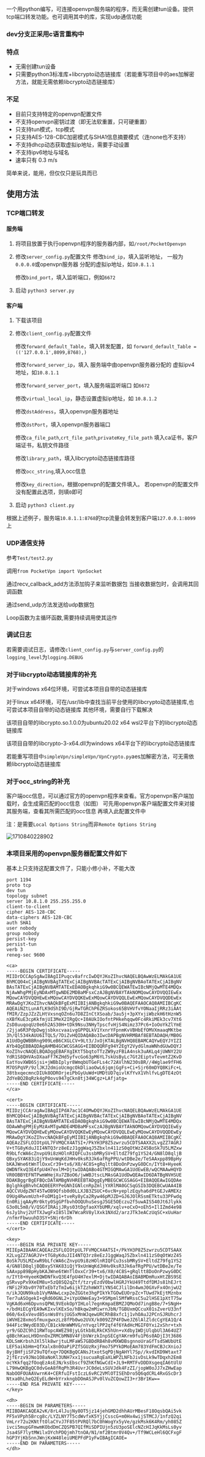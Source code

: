 一个用python编写，可连接openvpn服务端的程序，而无需创建tun设备。提供tcp端口转发功能。也可调用其中的库，实现udp通信功能

### dev分支正采用c语言重构中

### 特点

* 无需创建tun设备
* 只需要python3标准库+libcrypto动态链接库（若能重写项目中的aes加解密方法，就能无需依赖libcrypto动态链接库）

### 不足

* 目前只支持特定的openvpn配置文件
* 不支持openvpn密钥过渡（即无法软重置，只可硬重置）
* 只支持tun模式，tcp模式
* 只支持AES-128-CBC加密模式与SHA1信息摘要模式（连none也不支持）
* 不支持dhcp动态获取虚拟ip地址，需要手动设置
* 不支持ipv6地址与域名
* 速率只有 0.3 m/s

简单来说，能用，但仅仅只是玩具而已

## 使用方法

### TCP端口转发

#### 服务端

1. 将项目放置于执行openvpn程序的服务器内部，如`/root/PocketOpenvpn`

2. 修改`server_config.py`配置文件
    修改`bind_ip`，填入监听地址，
    一般为`0.0.0.0`或openvpn服务器
    分配的虚拟ip地址，如`10.8.1.1`

    修改`bind_port`，填入监听端口，例如`6672`

3. 启动
   `python3 server.py`

#### 客户端

1. 下载该项目

2. 修改`client_config.py`配置文件
   
   修改`forward_default_Table`，填入转发配置，如
   `forward_default_Table = (('127.0.0.1',8099,8768),)`

   修改`forward_server_ip`，填入
   服务端中由openvpn服务器分配的
   虚拟ipv4地址，如`10.8.1.1`

   修改`forward_server_port`，填入服务端监听端口
   如`6672`

   修改`virtual_local_ip`，静态设置虚拟ip地址，如
   `10.8.1.2`

   修改`dstAddress`，填入openvpn服务器地址

   修改`dstPort`，填入openvpn服务器端口

   修改`ca_file_path`,`crt_file_path`,`privateKey_file_path`
   填入ca证书，客户端证书，私钥文件路径

   修改`library_path`，填入libcrypto动态链接库路径

   修改`occ_string`,填入occ信息

   修改`key_direction`，根据openvpn的配置文件填入。
   若openvpn的配置文件没有配置此选项，则填`0`即可

3. 启动
   `python3 client.py`

根据上述例子，服务端`10.8.1.1:8768`的tcp流量会转发到客户端`127.0.0.1:8099`上


### UDP通信支持

参考`Test/test2.py`

调用`from PocketVpn import VpnSocket`

通过recv_callback_add方法添加钩子来监听数据包
当接收数据包时，会调用其回调函数

通过send_udp方法发送给udp数据包

Loop函数为主循环函数,需要持续调用使其运作

### 调试日志

若需要调试日志，请修改`client_config.py`与`server_config.py`的`logging_level`为`logging.DEBUG`


### 对于libcrypto动态链接库的补充

对于windows x64位环境，可尝试本项目自带的动态链接库

对于linux x64环境，可在/usr/lib中查找当前平台使用的libcrypto动态链接库,也可尝试本项目自带的动态链接库
其他环境，需要自行下载解决

该项目自带的libcrypto.so.1.0.0为ubuntu20.02 x64 wsl2平台下的libcrypto动态链接库

该项目自带的libcrypto-3-x64.dll为windows x64平台下的libcrypto动态链接库

若能重写项目中`simpleVpn/simpleVpn/VpnCrypto.py`aes加解密方法，可无需依赖libcrypto动态链接库

### 对于occ_string的补充

客户端occ信息，可以通过官方的openvpn程序来查看。官方openvpn客户端加载时，会生成需匹配的occ信息（如图）
可先用openvpn客户端配置文件来对接其服务端，查看其所需匹配的occ信息
再填入此配置文件中

注：是需要`Local Options String`而非`Remote Options String`

![1710840228902](image/Readme/1710840228902.jpg)

### 本项目采用的openvpn服务器配置文件如下

基本上只支持这配置文件了，只能小修小补，不能大改

```
port 1194
proto tcp
dev tun
topology subnet
server 10.8.1.0 255.255.255.0
client-to-client
cipher AES-128-CBC
data-ciphers AES-128-CBC
auth SHA1
user nobody
group nobody
persist-key
persist-tun
verb 3
reneg-sec 9600

<ca>
-----BEGIN CERTIFICATE-----
MIIDrDCCApSgAwIBAgIIPuqcv8afrcIwDQYJKoZIhvcNAQELBQAwWzELMAkGA1UE
BhMCQ04xCjAIBgNVBAgTATExCjAIBgNVBAcTATExCjAIBgNVBAoTATExCjAIBgNV
BAsTATExCjAIBgNVBAMTATExEDAOBgkqhkiG9w0BCQEWATEwIBcNMjQwMTE4MDQx
NjAwWhgPMjEyNDAxMTgwNDE2MDBaMFsxCzAJBgNVBAYTAkNOMQowCAYDVQQIEwEx
MQowCAYDVQQHEwExMQowCAYDVQQKEwExMQowCAYDVQQLEwExMQowCAYDVQQDEwEx
MRAwDgYJKoZIhvcNAQkBFgExMIIBIjANBgkqhkiG9w0BAQEFAAOCAQ8AMIIBCgKC
AQEAiNZtLunAfLK9dShI9D/GjRwTGRChP6ZRSokos65BVHVfvYONaaIjRRz3iAAt
fMIR/ZzpJZzZLHtVxsnqOZn6u7D8ZInCtXSoab/3au5j+3pXYxjiWbzkH6tHznW5
nXBfKuE3cpKkfmjUI3MeX2IRgQc+I0AUkIOofntPHkehqqw0Fc4RkiMEk3cv7Xt6
ZsD8uuqoqUz0e6h2AS30H+tDk9Nsu3NHyTpscfvHjS4Nimz37Pc6+IoOoYkZlYmE
/2jja6R3PdpDwgjsbkxcvaaivgGPPQLkV1YxnrYFpnmKvVBHbEfOMVXmaaqMKtbe
3h/Ql534kAUU6ITQL5/7DiZvHQIDAQABo3IwcDAPBgNVHRMBAf8EBTADAQH/MB0G
A1UdDgQWBBRng909LeB6CXGLCV+9Lt3/JxOjKTALBgNVHQ8EBAMCAQYwEQYJYIZI
AYb4QgEBBAQDAgAHMB4GCWCGSAGG+EIBDQQRFg94Y2EgY2VydGlmaWNhdGUwDQYJ
KoZIhvcNAQELBQADggEBAFXgIKtT5bqtoTTzZW9yzFBiA4nsk3uAKLq4jUWNY22U
YdR1S8QHVAsDXaaFf7KZHd5yfvcGo63pM6YL7skUsByLc7Gt2EiptvTevmtZ2KvD
EatYovXWB6Sjsi+jWBbIplyr8WmqbUTGeFLs4c72AVlhN230sBR//4Wglae9fFH6
M7OSPqVP/9zlJKJ2dmioUcmgcOkDliaoOwL6jqmjGgFs+Ci+Sjr60mDYQ8KiFc+L
38tbxqecmncDIUk8ODROrjeiPbGyUuWd+UMDtUD7qivlKfYvX1VhlfvLgDTE4zOt
ZdYeBQ2BqRzk4gP0ovs947gCkn8tj34WCgz+LAfjatg=
-----END CERTIFICATE-----
</ca>

<cert>
-----BEGIN CERTIFICATE-----
MIIDzjCCAragAwIBAgIIPdA7ac1C4OMwDQYJKoZIhvcNAQELBQAwWzELMAkGA1UE
BhMCQ04xCjAIBgNVBAgTATExCjAIBgNVBAcTATExCjAIBgNVBAoTATExCjAIBgNV
BAsTATExCjAIBgNVBAMTATExEDAOBgkqhkiG9w0BCQEWATEwIBcNMjQwMTE4MDQx
ODAwWhgPMjEyMzAxMTgwNDE4MDBaMFsxCzAJBgNVBAYTAkNOMQowCAYDVQQIEwEy
MQowCAYDVQQHEwEyMQowCAYDVQQKEwEyMQowCAYDVQQLEwEyMQowCAYDVQQDEwEy
MRAwDgYJKoZIhvcNAQkBFgEyMIIBIjANBgkqhkiG9w0BAQEFAAOCAQ8AMIIBCgKC
AQEAzZSFLOIOtpUL7FVMQCX4ATSI+/PkYH3P8Z5zwrzu5CDTSAAXX2LvgZZ7AGRJ
V+tTG8yKduJII4NTQ3rz8eEzJ1ggWaqJ5Zbxln411zS0qOtWzZ45BoSk7U5LMZxw
R9bLfcWA6cZnvpU9i8zHOlnRIQFCu3ssbMRySV+EltdZ79fg1YS24/GN8lD8qljB
QBxySYAK83iQjY9xUnWqKdJHHv0ksR3Jk6afRgPPU/wtDBe2e/TeSAAxpp89BpHy
bKAJWne6tWnTlOxxCr39+tx6/X0/4C8S+gRqltt8DoOnPzwyG0DCn/IYt8+HyeeK
QWDNfkvQ3E4fpU4H7exlM+DjtwIDAQABo4GTMIGQMAwGA1UdEwEB/wQCMAAwHQYD
VR0OBBYEFNTPwmWHejXu7ZBoO6/jwWBJtscLMAsGA1UdDwQEAwID6DATBgNVHSUE
DDAKBggrBgEFBQcDATAMBgNVHREEBTADggEyMBEGCWCGSAGG+EIBAQQEAwIGQDAe
BglghkgBhvhCAQ0EERYPeGNhIGNlcnRpZmljYXRlMA0GCSqGSIb3DQEBCwUAA4IB
AQCCVUdpZNT45TwOB9Qfsb0d0LLXJB3ZSUC+6vcN+yeplzEqyha6dPtGEJvAMEXz
O9Ug4RwvmUzh+FoDM1g1+tveRy8yCa2Ryw46pMJZD+GJ6JOlRSsmETktu33PFwdq
En0RijqAAyMr0kty0SgGPfbvhOOQUhuSesgJ5GE5OEczu2f5uwAIS540Jt6Jlykk
G3o0L5m8/V/QSGfIRAijJRys03tDgfaoXYbUMR/xqlv+oCxO+oEh5+IlIZmd4e98
6sJy1hvj2UfTXJwgFxI85lIW7WcaRV8ylXxk1NXd2/arzJTk3eACzUqSC+xUuHar
/nfmrFbwuuhD3SY+SNjr6rDh
-----END CERTIFICATE-----
</cert>

<key>
-----BEGIN RSA PRIVATE KEY-----
MIIEpAIBAAKCAQEAzZSFLOIOtpUL7FVMQCX4ATSI+/PkYH3P8Z5zwrzu5CDTSAAX
X2LvgZZ7AGRJV+tTG8yKduJII4NTQ3rz8eEzJ1ggWaqJ5Zbxln411zS0qOtWzZ45
BoSk7U5LMZxwR9bLfcWA6cZnvpU9i8zHOlnRIQFCu3ssbMRySV+EltdZ79fg1YS2
4/GN8lD8qljBQBxySYAK83iQjY9xUnWqKdJHHv0ksR3Jk6afRgPPU/wtDBe2e/Te
SAAxpp89BpHybKAJWne6tWnTlOxxCr39+tx6/X0/4C8S+gRqltt8DoOnPzwyG0DC
n/IYt8+HyeeKQWDNfkvQ3E4fpU4H7exlM+DjtwIDAQABAoIBABMDmRuxHtZBS9SE
gSRvvpPx9XeEM8u+5zQ8SQ2qZtf/tzryEzdV0bwlHGRJYkU49TtdfDMJs81hEJrt
rNFi2FXbv0Y70TxEbTzTmIw6ijkTZzhmWXTiYNS4CJlilDn4wmJ0GXvFx4OnjwU2
n/ikJQUN9kub1VyMANwLcxp2eZGGte3hgPIkYkTGOwEUOrpZc+TUwd7kEjtMznbx
Ter7uASOgekI+qRd60GNL2+iYpUOWeEay3+95Mpml5MfWRssC5u2lHSE1pXtT75w
VgKAd6xH6DpvnsQPWL9VEokOpYIHLol7egnKmpaEBMZJQMoOd7ingB8e/7+SNgH+
+/bdHiECgYEA9wKIxvlKExSo/hBkqw2mMiwrnJbN/TGBUxmQCcuX01sZverU33nf
060/6xExVevd85snWs0YsjUG5xMnWJqewURCRhB8xfc1j1vhOAuJ2PCnSJRUhcrJ
iWVHE28xmoSfmuxgwxzLz8fPb0wo2UVX/k009ZZP4FDweJZ6lAlZldcCgYEA1Q/4
944Fic9WydE03D/CB1ckNnWWMVG/nYvqzlPP2qf4f6YAdHcMGIF0Yxi2xShr+txh
yr9/GDZC9hI1RWTopcAWEZ98jyLGtkb8LRkCK5hUn+vXdby1WDjUlqbUl3A64UZ7
q8BchKaoLH9DnnOxZRMCbMN8V4FjbVWrzkInpSECgYAKrm9fu1P6s0ADjI3t3686
KDLSmKrbshJXl5lk8wrjtuLMFaWS7GBDdRB4h8vMXWDBsgnnoUraGfTsdSWUbUtE
LEF5aikbHm+QfXalx8n0OaPiPZfSGUzRxjFmo75PYkDMoEAm783YdFmCBJcXnioJ
8yjBHfjiSF29uTQfxq+7DQKBgQCANsJtxotSqPDjNgAHYl7Sp//kvdIKD9Wtaxt7
2jfErzv9JNo1O8aNoKl3UNH7xx1jsucuaRqEaXLWPZLNFbJivDsLk9wTDqxh2Em8
ocYKkfqq2fOoqEzAsEJN/ksEbscf9ZhKfNGwCdI+JL9+RMTFvDDDXsgeqIA6tUlU
L79HwQKBgQC0dvGeA8fRqPh3R4UvrJC0deLsSUVJdk4FzZI/jopW0oJJ7xZHwEap
NabOOFOUAAVwrnK4+CERfuIFstIczL6vRC2VMlOTISEhDro5Q6qdCRL4RxGScDr3
Ntxa0hLheQ2EyELdW+bYrxkngbDOmASJPv0lVuZCQowZI3+r3Br1Kw==
-----END RSA PRIVATE KEY-----
</key>

<dh>
-----BEGIN DH PARAMETERS-----
MIIBDAKCAQEA2vK/8rL4lJujNy8OT5jz14jehGMD2dhhAUrMBesF18OqsbQAi5vk
PF5xVPph5Brcg8c/LYZLNY7T5cdWvfxK5YjjCsscG+m0Hx4wijSTMCJ/1nfzQ2qi
VmLrr72u2KNtftOlaCYvJ7F85tPVRQl7bC0hWogYx5yVe/gzkMsk6K4Rm/yh085Z
ivci5mupGFmwmKObdDmCZQSPB7QIfMiSDPIUjn5zU3poSElcNZcHIJqKkMsLs0yv
Jsa4SF7lytMWilxOYchPDQjmh7tnOA/N1/mf2Btmr0V4Qv+/Tf9WCLeHl6QCFxgF
hGP3YjKbSnnJWnjKxW48leiUMEPFdP1yFwIBAgICAOE=
-----END DH PARAMETERS-----
</dh>
```
